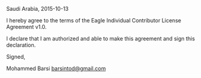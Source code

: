 Saudi Arabia, 2015-10-13

I hereby agree to the terms of the Eagle Individual Contributor License
Agreement v1.0.

I declare that I am authorized and able to make this agreement and sign this
declaration.

Signed,

Mohammed Barsi barsintod@gmail.com
